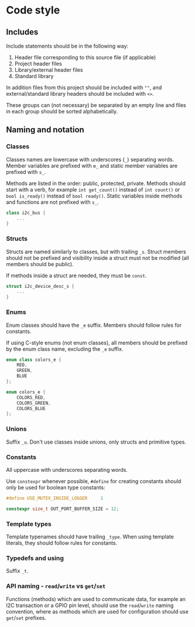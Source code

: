 # Code style

## Includes

Include statements should be in the following way:
1. Header file corresponding to this source file (if applicable)
2. Project header files
3. Library/external header files
4. Standard library

In addition files from this project should be included with `""`, and external/standard library headers should be included with `<>`.

These groups can (not necessary) be separated by an empty line and files in each group should be sorted alphabetically.

## Naming and notation

### Classes
Classes names are lowercase with underscores (`_`) separating words. Member variables are prefixed with `m_` and static member variables are prefixed with `s_`.

Methods are listed in the order: public, protected, private.
Methods should start with a verb, for example `int get_count()` instead of `int count()` or `bool is_ready()` instead of `bool ready()`. Static variables inside methods and functions are not prefixed with `s_`.

```cpp
class i2c_bus {
    ...
}
```

### Structs
Structs are named similarly to classes, but with trailing `_s`. Struct members should not be prefixed and visibility inside a struct must not be modified (all members should be public).

If methods inside a struct are needed, they must be `const`.

```cpp
struct i2c_device_desc_s {
    ...
}
```

### Enums
Enum classes should have the `_e` suffix. Members should follow rules for constants.

If using C-style enums (not enum classes), all members should be prefixed by the enum class name, excluding the `_e` suffix.

```cpp
enum class colors_e {
    RED,
    GREEN,
    BLUE
};

enum colors_e {
    COLORS_RED,
    COLORS_GREEN,
    COLORS_BLUE
};
```

### Unions
Suffix `_u`. Don't use classes inside unions, only structs and primitive types.

### Constants
All uppercase with underscores separating words.

Use `constexpr` whenever possible, `#define` for creating constants should only be used for boolean type constants:

```cpp
#define USE_MUTEX_INSIDE_LOGGER     1

constexpr size_t OUT_PORT_BUFFER_SIZE = 12;
```

### Template types
Template typenames should have trailing `_type`. When using template literals, they should follow rules for constants.

### Typedefs and using
Suffix `_t`.

### API naming - `read`/`write` vs `get`/`set`
Functions (methods) which are used to communicate data, for example an I2C transaction or a GPIO pin level, should use the `read`/`write` naming convention, where as methods which are used for configuration should use `get`/`set` prefixes.
